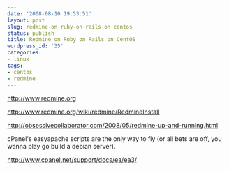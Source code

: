 ```yaml
---
date: '2008-08-10 19:53:51'
layout: post
slug: redmine-on-ruby-on-rails-on-centos
status: publish
title: Redmine on Ruby on Rails on CentOS
wordpress_id: '35'
categories:
- linux
tags:
- centos
- redmine
---
```


http://www.redmine.org

http://www.redmine.org/wiki/redmine/RedmineInstall

http://obsessivecollaborator.com/2008/05/redmine-up-and-running.html

cPanel's easyapache scripts are the only way to fly (or all bets are off, you wanna play go build a debian server).

http://www.cpanel.net/support/docs/ea/ea3/
